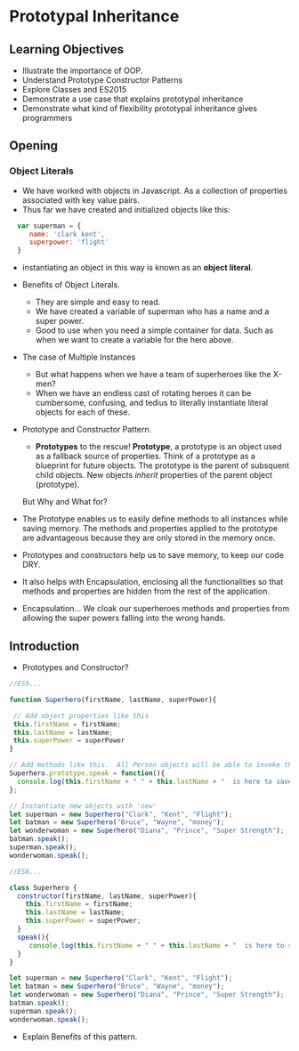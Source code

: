 # Prototypal Inheritance

## Learning Objectives
* Illustrate the importance of OOP.
* Understand Prototype Constructor Patterns
* Explore Classes and ES2015
* Demonstrate a use case that explains prototypal inheritance
* Demonstrate what kind of flexibility prototypal inheritance gives programmers




## Opening
### Object Literals
  - We have worked with objects in Javascript. As a collection of properties associated with  key value pairs.
  - Thus far we have created and initialized objects like this:

```javascript
  var superman = {
     name: 'clark kent',
     superpower: 'flight'
  }
```

  - instantiating an object in this way is known as an **object literal**.

* Benefits of Object Literals.
  - They are simple and easy to read.
  - We have created a variable of superman who has a name and a super power.
  - Good to use when you need a simple container for data. Such as when we want to create a variable for the hero above.
  
* The case of Multiple Instances
  - But what happens when we have a team of superheroes like the X-men?
  - When we have an endless cast of rotating heroes it can be cumbersome, confusing, and tedius to literally instantiate literal objects for each of these.

* Prototype and Constructor Pattern.
  - **Prototypes** to the rescue!
  **Prototype**, a prototype is an object used as a fallback source of properties. Think of a prototype as a blueprint for future objects. The prototype is the parent of subsquent child objects. New objects *inherit* properties of the parent object (prototype).

  But Why and What for?
* The Prototype enables us to easily define methods to all instances while saving memory. The methods and properties applied to the prototype are advantageous because they are only stored in the memory once.

* Prototypes and constructors help us to save memory, to keep our code DRY.
 * It also helps with Encapsulation, enclosing all the functionalities so that methods and properties are hidden from the rest of the application.
  - Encapsulation... We cloak our superheroes methods and properties from allowing the super powers falling into the wrong hands.

## Introduction
* Prototypes and Constructor?

```javascript
//ES5...

function Superhero(firstName, lastName, superPower){

 // Add object properties like this
 this.firstName = firstName;
 this.lastName = lastName;
 this.superPower = superPower
}

// Add methods like this.  All Person objects will be able to invoke this
Superhero.prototype.speak = function(){
  console.log(this.firstName + " " + this.lastName + "  is here to save the day with my " + this.superPower + "!" );
};

// Instantiate new objects with 'new'
let superman = new Superhero("Clark", "Kent", "Flight");
let batman = new Superhero("Bruce", "Wayne", "money");
let wonderwoman = new Superhero("Diana", "Prince", "Super Strength");
batman.speak();
superman.speak();
wonderwoman.speak();

//ES6...

class Superhero {
  constructor(firstName, lastName, superPower){
    this.firstName = firstName;
    this.lastName = lastName;
    this.superPower = superPower;
  }
  speak(){
     console.log(this.firstName + " " + this.lastName + "  is here to save the day with my " + this.superPower + "!" );
  }
}

let superman = new Superhero("Clark", "Kent", "Flight");
let batman = new Superhero("Bruce", "Wayne", "money");
let wonderwoman = new Superhero("Diana", "Prince", "Super Strength");
batman.speak();
superman.speak();
wonderwoman.speak();
```
* Explain Benefits of this pattern.
